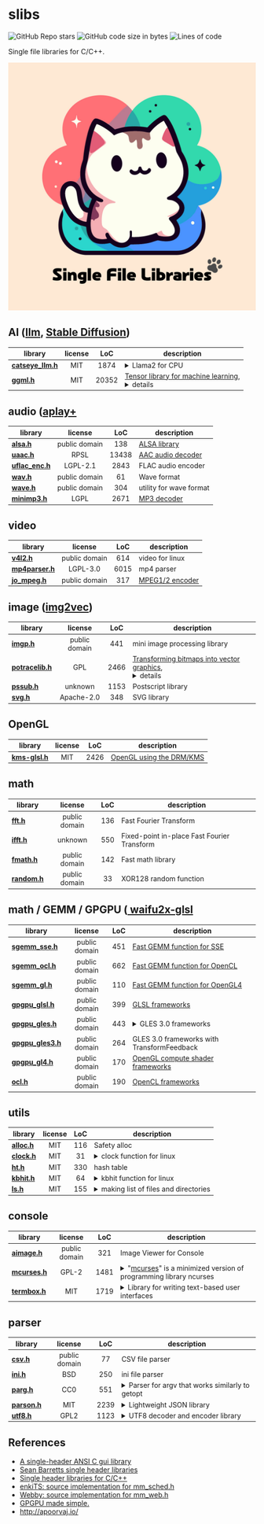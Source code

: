 # slibs

![GitHub Repo stars](https://img.shields.io/github/stars/yui0/slibs?style=social)
![GitHub code size in bytes](https://img.shields.io/github/languages/code-size/yui0/slibs)
![Lines of code](https://img.shields.io/tokei/lines/github/yui0/slibs)

Single file libraries for C/C++.

![Logo](slibs.jpeg)

## AI ([llm](https://github.com/yui0/slibs/tree/master/catseye), [Stable Diffusion](https://github.com/yui0/slibs/tree/master/ggml/stable-diffusion))
| library                                                               | license              |  LoC  | description
| --------------------------------------------------------------------- |:--------------------:|:-----:| -----------
| **[catseye_llm.h](catseye/catseye_llm.h)**                            | MIT                  |  1874 | <details><summary>Llama2 for CPU</summary>[Llama2](https://github.com/yui0/slibs/tree/master/catseye), [catseye](https://github.com/yui0/catseye)</details>
| **[ggml.h](ggml/ggml.h)**                                             | MIT                  | 20352 | [Tensor library for machine learning](https://github.com/ggerganov/ggml), <details><summary>details</summary>[GGML](https://github.com/yui0/slibs/tree/master/ggml), [Llama 2](https://github.com/yui0/slibs/tree/master/ggml/llama), [RedPajama](https://github.com/yui0/slibs/tree/master/ggml/redpajama), [Stable Diffusion](https://github.com/yui0/slibs/tree/master/ggml/stable-diffusion)</details>

## audio ([aplay+](https://github.com/yui0/aplay-)
| library                                                               | license              |  LoC  | description
| --------------------------------------------------------------------- |:--------------------:|:-----:| -----------
| **[alsa.h](alsa.h)**                                                  | public domain        |   138 | [ALSA library](https://github.com/yui0/aplay-)
| **[uaac.h](uaac.h)**                                                  | RPSL                 | 13438 | [AAC audio decoder](https://github.com/yui0/aplay-)
| **[uflac_enc.h](uflac_enc.h)**                                        | LGPL-2.1             |  2843 | FLAC audio encoder
| **[wav.h](wav.h)**                                                    | public domain        |    61 | Wave format
| **[wave.h](wave.h)**                                                  | public domain        |   304 | utility for wave format
| **[minimp3.h](minimp3.h)**                                            | LGPL                 |  2671 | [MP3 decoder](https://oldforum.puppylinux.com/viewtopic.php?t=59417)

## video
| library                                                               | license              |  LoC  | description
| --------------------------------------------------------------------- |:--------------------:|:-----:| -----------
| **[v4l2.h](v4l2.h)**                                                  | public domain        |   614 | video for linux
| **[mp4parser.h](mp4parser.h)**                                        | LGPL-3.0             |  6015 | mp4 parser
| **[jo_mpeg.h](jo_mpeg.h)**                                            | public domain        |   317 | [MPEG1/2 encoder](http://www.jonolick.com/home/mpeg-video-writer)

## image ([img2vec](https://github.com/yui0/img2vec))
| library                                                               | license              |  LoC  | description
| --------------------------------------------------------------------- |:--------------------:|:-----:| -----------
| **[imgp.h](imgp.h)**                                                  | public domain        |   441 | mini image processing library
| **[potracelib.h](potracelib.h)**                                      | GPL                  |  2466 | [Transforming bitmaps into vector graphics](http://potrace.sourceforge.net/), <details><summary>details</summary>[Document](http://potrace.sourceforge.net/potracelib.pdf), [Example](https://github.com/yui0/img2vec)</details>
| **[pssub.h](pssub.h)**                                                | unknown              |  1153 | Postscript library
| **[svg.h](svg.h)**                                                    | Apache-2.0           |   348 | SVG library

## OpenGL
| library                                                               | license              |  LoC  | description
| --------------------------------------------------------------------- |:--------------------:|:-----:| -----------
| **[kms-glsl.h](kms-glsl.h)**                                          | MIT                  |  2426 | [OpenGL using the DRM/KMS](https://ttt.io/glsl-raspberry-pi)

## math
| library                                                               | license              |  LoC  | description
| --------------------------------------------------------------------- |:--------------------:|:-----:| -----------
| **[fft.h](fft.h)**                                                    | public domain        |   136 | Fast Fourier Transform
| **[ifft.h](ifft.h)**                                                  | unknown              |   550 | Fixed-point in-place Fast Fourier Transform
| **[fmath.h](fmath.h)**                                                | public domain        |   142 | Fast math library
| **[random.h](random.h)**                                              | public domain        |    33 | XOR128 random function

## math / GEMM / GPGPU ([ waifu2x-glsl](https://github.com/yui0/waifu2x-glsl)
| library                                                               | license              |  LoC  | description
| --------------------------------------------------------------------- |:--------------------:|:-----:| -----------
| **[sgemm_sse.h](sgemm_sse.h)**                                        | public domain        |   451 | [Fast GEMM function for SSE](https://github.com/yui0/ugemm)
| **[sgemm_ocl.h](sgemm_ocl.h)**                                        | public domain        |   662 | [Fast GEMM function for OpenCL](https://github.com/yui0/ugemm)
| **[sgemm_gl.h](sgemm_gl.h)**                                          | public domain        |   110 | [Fast GEMM function for OpenGL4](https://github.com/yui0/ugemm)
| **[gpgpu_glsl.h](gpgpu_glsl.h)**                                      | public domain        |   399 | [GLSL frameworks](https://github.com/yui0/waifu2x-glsl)
| **[gpgpu_gles.h](gpgpu_gles.h)**                                      | public domain        |   443 | <details><summary>GLES 3.0 frameworks</summary>[Example](gpgpu_gles_matmul.c)</details>
| **[gpgpu_gles3.h](gpgpu_gles3.h)**                                    | public domain        |   264 | GLES 3.0 frameworks with TransformFeedback
| **[gpgpu_gl4.h](gpgpu_gl4.h)**                                        | public domain        |   170 | [OpenGL compute shader frameworks](https://github.com/yui0/waifu2x-glsl)
| **[ocl.h](ocl.h)**                                                    | public domain        |   190 | [OpenCL frameworks](https://github.com/yui0/waifu2x-ocl)

## utils
| library                                                               | license              |  LoC  | description
| --------------------------------------------------------------------- |:--------------------:|:-----:| -----------
| **[alloc.h](alloc.h)**                                                | MIT                  |   116 | Safety alloc
| **[clock.h](clock.h)**                                                | MIT                  |    31 | <details><summary>clock function for linux</summary>[ref.](https://github.com/yui0/waifu2x-glsl)</details>
| **[ht.h](ht.h)**                                                      | MIT                  |   330 | hash table
| **[kbhit.h](kbhit.h)**                                                | MIT                  |    64 | <details><summary>kbhit function for linux</summary>[ref.](https://github.com/yui0/aplay-)</details>
| **[ls.h](ls.h)**                                                      | MIT                  |   155 | <details><summary>making list of files and directories</summary>[ref.](https://github.com/yui0/aplay-)</details>

## console
| library                                                               | license              |  LoC  | description
| --------------------------------------------------------------------- |:--------------------:|:-----:| -----------
| **[aimage.h](aimage.h)**                                              | public domain        |   321 | Image Viewer for Console
| **[mcurses.h](mcurses.h)**                                            | GPL-2                |  1481 | <details><summary>"[mcurses](https://github.com/ChrisMicro/mcurses)" is a minimized version of programming library ncurses</summary>[ref.](https://github.com/yui0/aplay-)</details>
| **[termbox.h](termbox.h)**                                            | MIT                  |  1719 | <details><summary>Library for writing text-based user interfaces</summary>[ref.](https://github.com/nsf/termbox)</details>

## parser
| library                                                               | license              |  LoC  | description
| --------------------------------------------------------------------- |:--------------------:|:-----:| -----------
| **[csv.h](csv.h)**                                                    | public domain        |    77 | CSV file parser
| **[ini.h](ini.h)**                                                    | BSD                  |   250 | ini file parser
| **[parg.h](parg.h)**                                                  | CC0                  |   551 | <details><summary>Parser for argv that works similarly to getopt</summary>[ref.](https://github.com/jibsen/parg)</details>
| **[parson.h](parson.h)**                                              | MIT                  |  2239 | <details><summary>Lightweight JSON library</summary>[ref.](https://github.com/kgabis/parson)</details>
| **[utf8.h](utf8.h)**                                                  | GPL2                 |  1123 | <details><summary>UTF8 decoder and encoder library</summary>[ref.](http://www.ne.jp/asahi/maoyam/hp/UTF-8)</details>

## References
- [A single-header ANSI C gui library](https://github.com/vurtun/nuklear)
- [Sean Barretts single header libraries](https://github.com/nothings/single_file_libs)
- [Single header libraries for C/C++](https://github.com/vurtun/mmx)
- [enkiTS: source implementation for mm_sched.h](https://github.com/dougbinks/enkiTS)
- [Webby: source implementation for mm_web.h](https://github.com/deplinenoise/webby)
- [GPGPU made simple.](https://github.com/turbo/js)
- http://apoorvaj.io/
